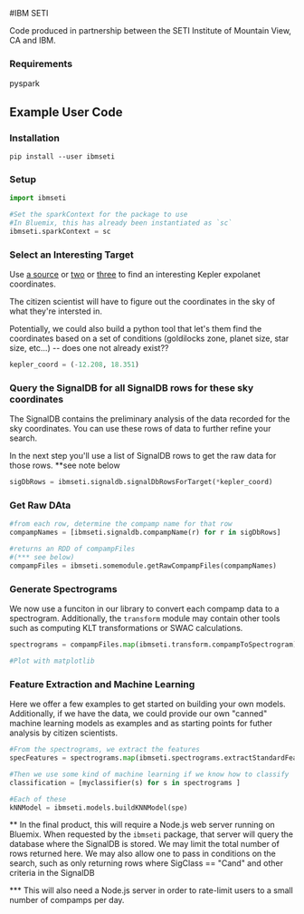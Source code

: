 #IBM SETI

Code produced in partnership between the SETI Institute of Mountain View, CA and IBM. 


### Requirements
  pyspark


## Example User Code

### Installation

    pip install --user ibmseti


### Setup

  ```python
  import ibmseti

  #Set the sparkContext for the package to use
  #In Bluemix, this has already been instantiated as `sc`
  ibmseti.sparkContext = sc

  ```

### Select an Interesting Target

Use [a source](https://archive.stsci.edu/kepler/koi/search.php) or
[two](http://phl.upr.edu/projects/habitable-exoplanets-catalog) or 
[three](http://goldilocks.info/) to find an interesting Kepler expolanet coordinates.

The citizen scientist will have to figure out the coordinates in the sky
of what they're intersted in. 

Potentially, we could also  build a python tool that let's them find the 
coordinates based on a set of conditions (goldilocks zone, planet size, 
star size, etc...) -- does one not already exist??

  ```python
  kepler_coord = (-12.208, 18.351)
  ```

### Query the SignalDB for all SignalDB rows for these sky coordinates

The SignalDB contains the preliminary analysis of the data recorded for the sky coordinates.
You can use these rows of data to further refine your search. 

In the next step you'll use a list of SignalDB rows to get the raw data for those rows.
**see note below

  ```python
  sigDbRows = ibmseti.signaldb.signalDbRowsForTarget(*kepler_coord)
  ```

### Get Raw DAta

  ```python
  #from each row, determine the compamp name for that row
  compampNames = [ibmseti.signaldb.compampName(r) for r in sigDbRows]

  #returns an RDD of compampFiles
  #(*** see below)
  compampFiles = ibmseti.somemodule.getRawCompampFiles(compampNames)
  ```

### Generate Spectrograms

We now use a funciton in our library to convert each compamp data to 
a spectrogram. Additionally, the `transform` module may contain
other tools such as computing KLT transformations or SWAC calculations.

  ```python
  spectrograms = compampFiles.map(ibmseti.transform.compampToSpectrogram)

  #Plot with matplotlib

  ```

### Feature Extraction and Machine Learning

Here we offer a few examples to get started on building your own models. Additionally,
if we have the data, we could provide our own "canned" machine learning models as
examples and as starting points for futher analysis by citizen scientists. 

  ```python
  #From the spectrograms, we extract the features
  specFeatures = spectrograms.map(ibmseti.spectrograms.extractStandardFeatures)

  #Then we use some kind of machine learning if we know how to classify 
  classification = [myclassifier(s) for s in spectrograms ]

  #Each of these
  kNNModel = ibmseti.models.buildKNNModel(spe)
  ```

** In the final product, this will require a Node.js web server running on Bluemix. 
When requested by the `ibmseti` package, that server will query the database where
the SignalDB is stored.  We may limit the total number of rows returned here. 
We may also allow one to pass in conditions on the search, such as only returning 
rows where SigClass == "Cand" and other criteria in the SignalDB

*** This will also need a Node.js server in order to rate-limit users to a small 
number of compamps per day. 